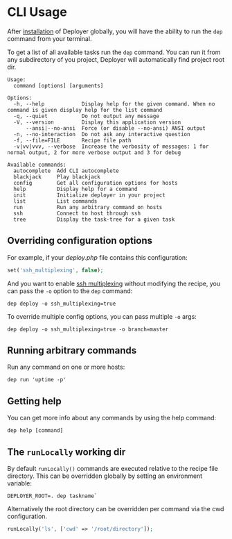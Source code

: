 # CLI Usage

After [installation](installation.md) of Deployer globally, 
you will have the ability to run the `dep` command from your terminal.

To get a list of all available tasks run the `dep` command. 
You can run it from any subdirectory of you project,
Deployer will automatically find project root dir.

```
Usage:
  command [options] [arguments]

Options:
  -h, --help            Display help for the given command. When no command is given display help for the list command
  -q, --quiet           Do not output any message
  -V, --version         Display this application version
      --ansi|--no-ansi  Force (or disable --no-ansi) ANSI output
  -n, --no-interaction  Do not ask any interactive question
  -f, --file=FILE       Recipe file path
  -v|vv|vvv, --verbose  Increase the verbosity of messages: 1 for normal output, 2 for more verbose output and 3 for debug

Available commands:
  autocomplete  Add CLI autocomplete
  blackjack     Play blackjack
  config        Get all configuration options for hosts
  help          Display help for a command
  init          Initialize deployer in your project
  list          List commands
  run           Run any arbitrary command on hosts
  ssh           Connect to host through ssh
  tree          Display the task-tree for a given task
```

## Overriding configuration options

For example, if your _deploy.php_ file contains this configuration:

```php
set('ssh_multiplexing', false);
```

And you want to enable [ssh multiplexing](https://en.wikibooks.org/wiki/OpenSSH/Cookbook/Multiplexing) without modifying the recipe, you can pass the `-o` option to the `dep` command:

```
dep deploy -o ssh_multiplexing=true
```

To override multiple config options, you can pass multiple `-o` args:

```
dep deploy -o ssh_multiplexing=true -o branch=master
```

## Running arbitrary commands

Run any command on one or more hosts:

```
dep run 'uptime -p'
```

## Getting help

You can get more info about any commands by using the help command:

```
dep help [command]
```

## The `runLocally` working dir

By default `runLocally()` commands are executed relative to the recipe file directory. 
This can be overridden globally by setting an environment variable:

```
DEPLOYER_ROOT=. dep taskname`
```

Alternatively the root directory can be overridden per command via the cwd configuration.

```php
runLocally('ls', ['cwd' => '/root/directory']);
```
